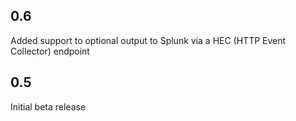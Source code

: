 0.6
---
Added support to optional output to Splunk via a HEC (HTTP Event Collector) endpoint

0.5
-----
Initial beta release
